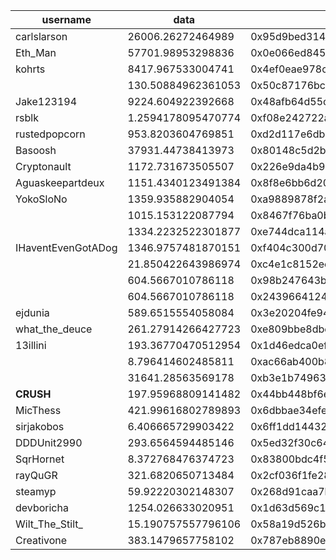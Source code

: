 | username           | data               | address                                    |
| ------------------ | ------------------ | ------------------------------------------ |
| carlslarson        | 26006.26272464989  | 0x95d9bed31423eb7d5b68511e0352eae39a3cdd20 |
| Eth_Man            | 57701.98953298836  | 0x0e066ed845a6853557a0d580b3ba998b0283aca8 |
| kohrts             | 8417.967533004741  | 0x4ef0eae978cc851ad05f90d34ce58d51d27eb096 |
|                    | 130.50884962361053 | 0x50c87176bcd227ab083a6b4cf2038b0d5081ffe5 |
| Jake123194         | 9224.604922392668  | 0x48afb64d55c79a2e711c14a2bf903a7c3842bacc |
| rsblk              | 1.2594178095470774 | 0xf08e242722af03f5575a50e8bfba0c56eff6d134 |
| rustedpopcorn      | 953.8203604769851  | 0xd2d117e6dbbfdd74d6b865ff859a4611bd29f3ed |
| Basoosh            | 37931.44738413973  | 0x80148c5d2b61182107f43fae67f8f2ec4b5dbcde |
| Cryptonault        | 1172.731673505507  | 0x226e9da4b9c4dcbda571b5a01646c55ae0b5a52a |
| Aguaskeepartdeux   | 1151.4340123491384 | 0x8f8e6bb6d20fb56a6988f91e60cf8b5437cc052f |
| YokoSloNo          | 1359.935882904054  | 0xa9889878f2a1d8eb99b53417d2ee7a34411ebe82 |
|                    | 1015.153122087794  | 0x8467f76ba0b033232e37c9b8cc4c28756400553a |
|                    | 1334.2232522301877 | 0xe744dca114a3d590954bc8d61725f979cb8113e8 |
| IHaventEvenGotADog | 1346.9757481870151 | 0xf404c300d704c358ab2933d3203c238c337cb1b7 |
|                    | 21.850422643986974 | 0xc4e1c8152eeb4b45b9d83c1faa49df092df08d51 |
|                    | 604.5667010786118  | 0x98b247643bfb9e9c83ac4940444f7f1b2d7a2477 |
|                    | 604.5667010786118  | 0x2439664124bc841be1760a54dffc8a0dd5dfa2b3 |
| ejdunia            | 589.6515554058084  | 0x3e20204fe94073ad114e01eb756755c912412860 |
| what_the_deuce     | 261.27914266427723 | 0xe809bbe8dbe425035d955a30a902a09b58683198 |
| 13illini           | 193.36770470512954 | 0x1d46edca0ef607e414141a7d3b72a7894e5f6257 |
|                    | 8.796414602485811  | 0xac66ab400b858ad89478d34399885126e6dc7011 |
|                    | 31641.28563569178  | 0xb3e1b74963301d2ebd72eceae539007c3aff3424 |
| __CRUSH__          | 197.95968809141482 | 0x44bb448bf6e82d72b393f9a3549af378c8ddcf32 |
| MicThess           | 421.99616802789893 | 0x6dbbae34efed73c2fe9fa67cf929408f60e2320c |
| sirjakobos         | 6.406665729903422  | 0x6ff1dd1443289cc30aa3a010b6ef7bb4058d8c54 |
| DDDUnit2990        | 293.6564594485146  | 0x5ed32f30c6429418bb4aa23b25be2f37cf621179 |
| SqrHornet          | 8.372768476374723  | 0x83800bdc4f58a6cbdf156a9f35158e5c6241551e |
| rayQuGR            | 321.6820650713484  | 0x2cf036f1fe2833a344e43d9da9372667f084d5a5 |
| steamyp            | 59.92220302148307  | 0x268d91caa7b25ec0fe3d84bca24d5230a6aaf1d1 |
| devboricha         | 1254.026633020951  | 0x1d63d569c1e02a9ea187905f95d47b7701aae3a3 |
| Wilt_The_Stilt_    | 15.190757557796106 | 0x58a19d526bf1130618a0cb1422df68ad60501747 |
| Creativone         | 383.1479657758102  | 0x787eb8890e8dfe6d7f2f15c97635c59625772cbd |
